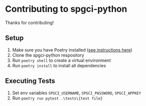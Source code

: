 # Contributing to spgci-python

Thanks for contributing!

## Setup

1. Make sure you have Poetry installed ([see instructions here](https://python-poetry.org))
2. Clone the spgci-python respository
3. Run `poetry shell` to create a virtual environment
4. Run `poetry install` to install all dependencies

## Executing Tests

1. Set env variables `SPGCI_USERNAME`, `SPGCI_PASSWORD`, `SPGCI_APPKEY`
1. Run `poetry run pytest .\tests\{test file}`
